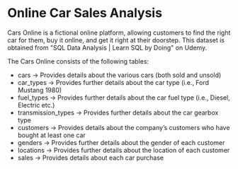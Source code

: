 # Online Car Sales Analysis

Cars Online is a fictional online platform, allowing customers to find the right car for them, buy it online, and get it right at their doorstep. This dataset is obtained from "SQL Data Analysis | Learn SQL by Doing" on Udemy.

The Cars Online consists of the following tables:
- cars -> Provides details about the various cars (both sold and unsold)
- car_types -> Provides further details about the car type (i.e., Ford Mustang 1980)
- fuel_types -> Provides further details about the car fuel type (i.e., Diesel, Electric etc.)
- transmission_types -> Provides further details about the car gearbox type
- customers -> Provides details about the company’s customers who have bought at least one car
- genders -> Provides further details about the gender of each customer
- locations -> Provides further details about the location of each customer
- sales -> Provides details about each car purchase
